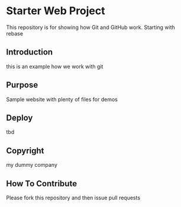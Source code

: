 # Starter Web Project

This repository is for showing how Git and GitHub work. Starting with rebase

## Introduction

this is an example how we work with git

## Purpose

Sample website with plenty of files for demos

## Deploy

tbd

## Copyright

my dummy company

## How To Contribute

Please fork this repository and then issue pull requests
